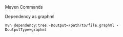 Maven Commands

Dependency as graphml
```
mvn dependency:tree -Doutput=/path/to/file.graphml -DoutputType=graphml
```
